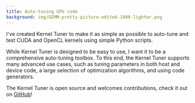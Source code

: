 ```yaml
---
title: Auto-tuning GPU code
background: img/GEMM-pretty-picture-edited-1900-lighter.png
---
```


I've created Kernel Tuner to make it as simple as possible to auto-tune and test CUDA and OpenCL kernels using simple Python scripts.

While Kernel Tuner is designed to be easy to use, I want it to be a comprehensive auto-tuning toolbox.
To this end, the Kernel Tuner supports many advanced use cases, such as tuning parameters in both host and device code, a large selection of
optimization algorithms, and using code generators.

The Kernel Tuner is open source and welcomes contributions, check it out on
<a class="black-underlined" href="https://github.com/benvanwerkhoven/kernel_tuner">GitHub</a>!


